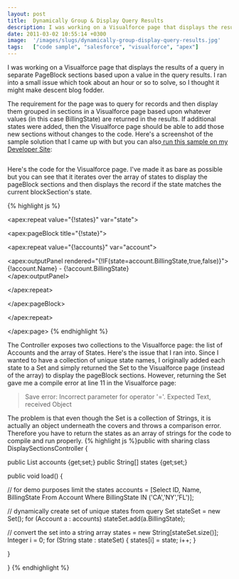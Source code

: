 ```yaml
---
layout: post
title:  Dynamically Group & Display Query Results
description: I was working on a Visualforce page that displays the results of a query in separate PageBlock sections based upon a value in the query results. I ran into a small issue which took about an hour or so to solve, so I thought it might make descent blog fodder.  The requirement for the page was to query for records and then display them grouped in sections in a Visualforce page based upon whatever values (in this case BillingState) are returned in the results. If additional states were added, then 
date: 2011-03-02 10:55:14 +0300
image:  '/images/slugs/dynamically-group-display-query-results.jpg'
tags:   ["code sample", "salesforce", "visualforce", "apex"]
---
```

<p>I was working on a Visualforce page that displays the results of a query in separate PageBlock sections based upon a value in the query results. I ran into a small issue which took about an hour or so to solve, so I thought it might make descent blog fodder. </p>
<p>The requirement for the page was to query for records and then display them grouped in sections in a Visualforce page based upon whatever values (in this case BillingState) are returned in the results. If additional states were added, then the Visualforce page should be able to add those new sections without changes to the code. Here's a screenshot of the sample solution that I came up with but you can also<a href="http://jeffdouglas-developer-edition.na5.force.com/examples/DisplaySections" target="_blank"> run this sample on my Developer Site</a>:</p>
<p><img src="http://res.cloudinary.com/blog-jeffdouglas-com/image/upload/v1400327812/group-by-value_wnzatl.png" alt="" ></p>
<p>Here's the code for the Visualforce page. I've made it as bare as possible but you can see that it iterates over the array of states to display the pageBlock sections and then displays the record if the state matches the current blockSection's state.</p>
{% highlight js %}<apex:page controller="DisplaySectionsController" action="{!load}" sidebar="false">
 <apex:sectionHeader title="My Sample Display Page" subtitle="Group by States" 
  description="This page shows how you can dynamically group results by field value."/>

 <apex:repeat value="{!states}" var="state">

  <apex:pageBlock title="{!state}">

 <apex:repeat value="{!accounts}" var="account"> 
 
  <apex:outputPanel rendered="{!IF(state=account.BillingState,true,false)}">
  {!account.Name} - {!account.BillingState}<br/>
  </apex:outputPanel>

 </apex:repeat>

  </apex:pageBlock>

 </apex:repeat>

</apex:page>
{% endhighlight %}
<p>The Controller exposes two collections to the Visualforce page: the list of Accounts and the array of States. Here's the issue that I ran into. Since I wanted to have a collection of unique state names, I originally added each state to a Set and simply returned the Set to the Visualforce page (instead of the array) to display the pageBlock sections. However, returning the Set gave me a compile error at line 11 in the Visualforce page:</p>
<blockquote>Save error: Incorrect parameter for operator '='. Expected Text, received Object</blockquote>
<p>The problem is that even though the Set is a collection of Strings, it is actually an object underneath the covers and throws a comparison error. Therefore you have to return the states as an array of strings for the code to compile and run properly.
{% highlight js %}public with sharing class DisplaySectionsController {

 public List<Account> accounts {get;set;} 
 public String[] states {get;set;}
 
 public void load() {
  
  // for demo purposes limit the states 
  accounts = [Select ID, Name, BillingState From Account 
 Where BillingState IN ('CA','NY','FL')];
  
  // dynamically create set of unique states from query
  Set<String> stateSet = new Set<String>();
  for (Account a : accounts)
 stateSet.add(a.BillingState);
 
  // convert the set into a string array 
  states = new String[stateSet.size()];
  Integer i = 0;
  for (String state : stateSet) { 
 states[i] = state;
 i++;
  }
  
 }

}
{% endhighlight %}

